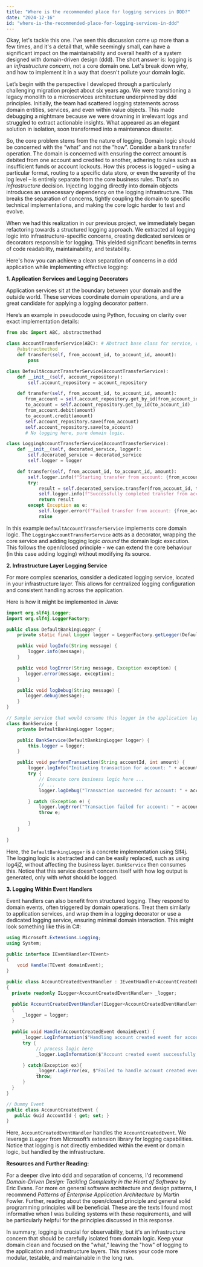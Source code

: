 ```yaml
---
title: "Where is the recommended place for logging services in DDD?"
date: "2024-12-16"
id: "where-is-the-recommended-place-for-logging-services-in-ddd"
---
```


Okay, let's tackle this one. I've seen this discussion come up more than a few times, and it's a detail that, while seemingly small, can have a significant impact on the maintainability and overall health of a system designed with domain-driven design (ddd). The short answer is: logging is an *infrastructure concern*, not a core domain one. Let's break down why, and how to implement it in a way that doesn't pollute your domain logic.

Let’s begin with the perspective I developed through a particularly challenging migration project about six years ago. We were transitioning a legacy monolith to a microservices architecture underpinned by ddd principles. Initially, the team had scattered logging statements across domain entities, services, and even within value objects. This made debugging a nightmare because we were drowning in irrelevant logs and struggled to extract actionable insights. What appeared as an elegant solution in isolation, soon transformed into a maintenance disaster.

So, the core problem stems from the nature of logging. Domain logic should be concerned with the “what” and not the “how”. Consider a bank transfer operation. The domain is concerned with ensuring the correct amount is debited from one account and credited to another, adhering to rules such as insufficient funds or account lockouts. How this process is logged – using a particular format, routing to a specific data store, or even the severity of the log level – is entirely separate from the core business rules. That's an *infrastructure* decision. Injecting logging directly into domain objects introduces an unnecessary dependency on the logging infrastructure. This breaks the separation of concerns, tightly coupling the domain to specific technical implementations, and making the core logic harder to test and evolve.

When we had this realization in our previous project, we immediately began refactoring towards a structured logging approach. We extracted all logging logic into infrastructure-specific concerns, creating dedicated services or decorators responsible for logging. This yielded significant benefits in terms of code readability, maintainability, and testability.

Here's how you can achieve a clean separation of concerns in a ddd application while implementing effective logging:

**1. Application Services and Logging Decorators**

Application services sit at the boundary between your domain and the outside world. These services coordinate domain operations, and are a great candidate for applying a logging decorator pattern.

Here’s an example in pseudocode using Python, focusing on clarity over exact implementation details:

```python
from abc import ABC, abstractmethod

class AccountTransferService(ABC): # Abstract base class for service, can be replaced with an interface in other languages
    @abstractmethod
    def transfer(self, from_account_id, to_account_id, amount):
        pass

class DefaultAccountTransferService(AccountTransferService):
    def __init__(self, account_repository):
        self.account_repository = account_repository

    def transfer(self, from_account_id, to_account_id, amount):
       from_account = self.account_repository.get_by_id(from_account_id)
       to_account = self.account_repository.get_by_id(to_account_id)
       from_account.debit(amount)
       to_account.credit(amount)
       self.account_repository.save(from_account)
       self.account_repository.save(to_account)
       # No logging here, pure domain logic.

class LoggingAccountTransferService(AccountTransferService):
    def __init__(self, decorated_service, logger):
        self.decorated_service = decorated_service
        self.logger = logger

    def transfer(self, from_account_id, to_account_id, amount):
        self.logger.info(f"Starting transfer from account: {from_account_id} to account: {to_account_id}, amount: {amount}")
        try:
            result = self.decorated_service.transfer(from_account_id, to_account_id, amount)
            self.logger.info(f"Successfully completed transfer from account: {from_account_id} to account: {to_account_id}, amount: {amount}")
            return result
        except Exception as e:
            self.logger.error(f"Failed transfer from account: {from_account_id} to account: {to_account_id}, amount: {amount}, error: {e}")
            raise
```

In this example `DefaultAccountTransferService` implements core domain logic. The `LoggingAccountTransferService` acts as a decorator, wrapping the core service and adding logging logic *around* the domain logic execution. This follows the open/closed principle - we can extend the core behaviour (in this case adding logging) without modifying its source.

**2. Infrastructure Layer Logging Service**

For more complex scenarios, consider a dedicated logging service, located in your infrastructure layer. This allows for centralized logging configuration and consistent handling across the application.

Here is how it might be implemented in Java:

```java
import org.slf4j.Logger;
import org.slf4j.LoggerFactory;

public class DefaultBankingLogger {
    private static final Logger logger = LoggerFactory.getLogger(DefaultBankingLogger.class);

    public void logInfo(String message) {
        logger.info(message);
    }

    public void logError(String message, Exception exception) {
       logger.error(message, exception);
    }

    public void logDebug(String message) {
       logger.debug(message);
    }
}

// Sample service that would consume this logger in the application layer
class BankService {
    private DefaultBankingLogger logger;

    public BankService(DefaultBankingLogger logger) {
        this.logger = logger;
    }

    public void performTransaction(String accountId, int amount) {
        logger.logInfo("Initiating transaction for account: " + accountId + ", amount: " + amount);
        try {
            // Execute core business logic here ...
            // ...
            logger.logDebug("Transaction succeeded for account: " + accountId);

        } catch (Exception e) {
            logger.logError("Transaction failed for account: " + accountId + ", Error:" , e);
            throw e;

        }
    }

}

```

Here, the `DefaultBankingLogger` is a concrete implementation using Slf4j. The logging logic is abstracted and can be easily replaced, such as using log4j2, without affecting the business layer. `BankService` then consumes this. Notice that this service doesn’t concern itself with how log output is generated, only with *what* should be logged.

**3. Logging Within Event Handlers**

Event handlers can also benefit from structured logging. They respond to domain events, often triggered by domain operations. Treat them similarly to application services, and wrap them in a logging decorator or use a dedicated logging service, ensuring minimal domain interaction. This might look something like this in C#:

```csharp
using Microsoft.Extensions.Logging;
using System;

public interface IEventHandler<TEvent>
{
    void Handle(TEvent domainEvent);
}

public class AccountCreatedEventHandler : IEventHandler<AccountCreatedEvent>
{
  private readonly ILogger<AccountCreatedEventHandler> _logger;

  public AccountCreatedEventHandler(ILogger<AccountCreatedEventHandler> logger)
  {
      _logger = logger;
  }

  public void Handle(AccountCreatedEvent domainEvent) {
      _logger.LogInformation($"Handling account created event for account {domainEvent.AccountId}");
      try {
           // process logic here
           _logger.LogInformation($"Account created event successfully handled for account {domainEvent.AccountId}");

      } catch(Exception ex){
           _logger.LogError(ex, $"Failed to handle account created event for account {domainEvent.AccountId}");
           throw;
      }
  }
}

// Dummy Event
public class AccountCreatedEvent {
   public Guid AccountId { get; set; }
}
```

Here, `AccountCreatedEventHandler` handles the `AccountCreatedEvent`.  We leverage `ILogger` from Microsoft’s extension library for logging capabilities. Notice that logging is not directly embedded within the event or domain logic, but handled by the infrastructure.

**Resources and Further Reading:**

For a deeper dive into ddd and separation of concerns, I'd recommend *Domain-Driven Design: Tackling Complexity in the Heart of Software* by Eric Evans. For more on general software architecture and design patterns, I recommend *Patterns of Enterprise Application Architecture* by Martin Fowler. Further, reading about the open/closed principle and general solid programming principles will be beneficial. These are the texts I found most informative when I was building systems with these requirements, and will be particularly helpful for the principles discussed in this response.

In summary, logging is crucial for observability, but it's an infrastructure concern that should be carefully isolated from domain logic. Keep your domain clean and focused on the "what," leaving the "how" of logging to the application and infrastructure layers. This makes your code more modular, testable, and maintainable in the long run.
